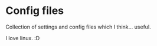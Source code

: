 # Config files

Collection of settings and config files which I think... useful.

I love linux. :D


